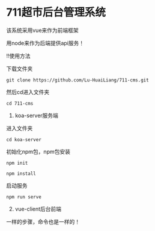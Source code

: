 # 711超市后台管理系统

该系统采用vue来作为前端框架

用node来作为后端提供api服务！

‼️使用方法

下载文件夹
```
git clone https://github.com/Lu-HuaiLiang/711-cms.git
```

然后cd进入文件夹
```
cd 711-cms
```

1. koa-server服务端

进入文件夹
```
cd koa-server
```

初始化npm包，npm包安装
```
npm init
```
```
npm install
```

启动服务
```
npm run serve
```

2. vue-client后台前端

一样的步骤，命令也是一样的！
